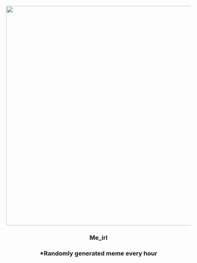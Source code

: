 <p align="center">
        <img src="https://i.redd.it/bumd4x33wqt81.gif" width="600" height="600">
        </p>
        <h3 align="center">Me_irl</h3>
        <h3 align="center">*Randomly generated meme every hour</h3>
    